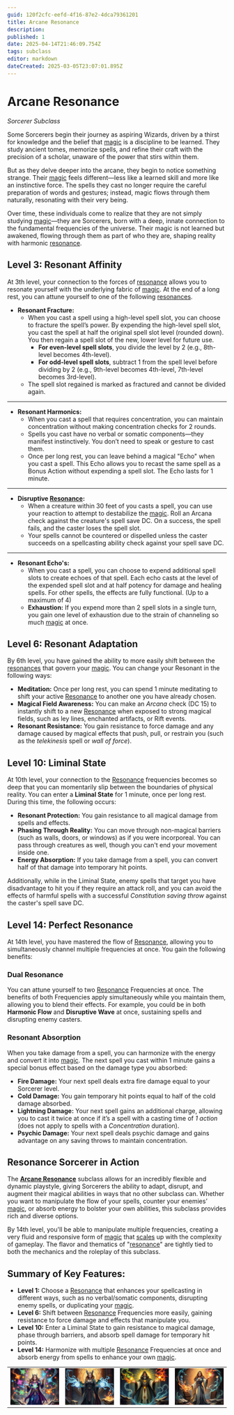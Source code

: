 ```yaml
---
guid: 120f2cfc-eefd-4f16-87e2-4dca79361201
title: Arcane Resonance
description: 
published: 1
date: 2025-04-14T21:46:09.754Z
tags: subclass
editor: markdown
dateCreated: 2025-03-05T23:07:01.895Z
---
```


# Arcane Resonance
*Sorcerer Subclass*

Some Sorcerers begin their journey as aspiring Wizards, driven by a thirst for knowledge and the belief that [magic](/structure/mechanic/magic.md) is a discipline to be learned. They study ancient tomes, memorize spells, and refine their craft with the precision of a scholar, unaware of the power that stirs within them.

But as they delve deeper into the arcane, they begin to notice something strange. Their [magic](/structure/mechanic/magic.md) feels different—less like a learned skill and more like an instinctive force. The spells they cast no longer require the careful preparation of words and gestures; instead, magic flows through them naturally, resonating with their very being.

Over time, these individuals come to realize that they are not simply studying [magic](/structure/mechanic/magic.md)—they are Sorcerers, born with a deep, innate connection to the fundamental frequencies of the universe. Their magic is not learned but awakened, flowing through them as part of who they are, shaping reality with harmonic [resonance](/generated/20250501/resonance/resonance.md).

## Level 3: Resonant Affinity
At 3th level, your connection to the forces of [resonance](/generated/20250501/resonance/resonance.md) allows you to resonate yourself with the underlying fabric of [magic](/structure/mechanic/magic.md). At the end of a long rest, you can attune yourself to one of the following [resonances](/generated/20250504/cataclysm/resonance.md).

- **Resonant Fracture:**
  - When you cast a spell using a high-level spell slot, you can choose to fracture the spell’s power. By expending the high-level spell slot, you cast the spell at half the original spell slot level (rounded down). You then regain a spell slot of the new, lower level for future use.
    - **For even-level spell slots**, you divide the level by 2 (e.g., 8th-level becomes 4th-level).
    - **For odd-level spell slots**, subtract 1 from the spell level before dividing by 2 (e.g., 9th-level becomes 4th-level, 7th-level becomes 3rd-level).
  - The spell slot regained is marked as fractured and cannot be divided again.

---

- **Resonant Harmonics:**
  - When you cast a spell that requires concentration, you can maintain concentration without making concentration checks for 2 rounds.
  - Spells you cast have no verbal or somatic components—they manifest instinctively. You don’t need to speak or gesture to cast them.
  - Once per long rest, you can leave behind a magical "Echo" when you cast a spell. This Echo allows you to recast the same spell as a Bonus Action without expending a spell slot. The Echo lasts for 1 minute.

---

- **Disruptive [Resonance](/generated/20250501/resonance/resonance.md):**
  - When a creature within 30 feet of you casts a spell, you can use your reaction to attempt to destabilize the [magic](/structure/mechanic/magic.md). Roll an Arcana check against the creature's spell save DC. On a success, the spell fails, and the caster loses the spell slot.
  - Your spells cannot be countered or dispelled unless the caster succeeds on a spellcasting ability check against your spell save DC.

---

- **Resonant Echo's:**
  - When you cast a spell, you can choose to expend additional spell slots to create echoes of that spell. Each echo casts at the level of the expended spell slot and at half potency for damage and healing spells. For other spells, the effects are fully functional. (Up to a maximum of 4)
  - **Exhaustion:** If you expend more than 2 spell slots in a single turn, you gain one level of exhaustion due to the strain of channeling so much [magic](/structure/mechanic/magic.md) at once.



## Level 6: Resonant Adaptation
By 6th level, you have gained the ability to more easily shift between the [resonances](/generated/20250501/resonance/resonance.md) that govern your [magic](/structure/mechanic/magic.md). You can change your Resonant in the following ways:

- **Meditation:** Once per long rest, you can spend 1 minute meditating to shift your active [Resonance](/generated/20250501/resonance/resonance.md) to another one you have already chosen.
- **Magical Field Awareness:** You can make an *Arcana* check (DC 15) to instantly shift to a new [Resonance](/generated/20250501/resonance/resonance.md) when exposed to strong magical fields, such as ley lines, enchanted artifacts, or Rift events.
- **Resonant Resistance:** You gain resistance to force damage and any damage caused by magical effects that push, pull, or restrain you (such as the *telekinesis* spell or *wall of force*).

## Level 10: Liminal State
At 10th level, your connection to the [Resonance](/generated/20250501/resonance/resonance.md) frequencies becomes so deep that you can momentarily slip between the boundaries of physical reality. You can enter a **Liminal State** for 1 minute, once per long rest. During this time, the following occurs:

- **Resonant Protection:** You gain resistance to all magical damage from spells and effects.
- **Phasing Through Reality:** You can move through non-magical barriers (such as walls, doors, or windows) as if you were incorporeal. You can pass through creatures as well, though you can't end your movement inside one.
- **Energy Absorption:** If you take damage from a spell, you can convert half of that damage into temporary hit points.

Additionally, while in the Liminal State, enemy spells that target you have disadvantage to hit you if they require an attack roll, and you can avoid the effects of harmful spells with a successful *Constitution saving throw* against the caster's spell save DC.

## Level 14: Perfect Resonance
At 14th level, you have mastered the flow of [Resonance](/generated/20250501/resonance/resonance.md), allowing you to simultaneously channel multiple frequencies at once. You gain the following benefits:

### Dual Resonance
You can attune yourself to two [Resonance](/generated/20250501/resonance/resonance.md) Frequencies at once. The benefits of both Frequencies apply simultaneously while you maintain them, allowing you to blend their effects. For example, you could be in both **Harmonic Flow** and **Disruptive Wave** at once, sustaining spells and disrupting enemy casters.

### Resonant Absorption
When you take damage from a spell, you can harmonize with the energy and convert it into [magic](/structure/mechanic/magic.md). The next spell you cast within 1 minute gains a special bonus effect based on the damage type you absorbed:

- **Fire Damage:** Your next spell deals extra fire damage equal to your Sorcerer level.
- **Cold Damage:** You gain temporary hit points equal to half of the cold damage absorbed.
- **Lightning Damage:** Your next spell gains an additional charge, allowing you to cast it twice at once if it’s a spell with a casting time of *1 action* (does not apply to spells with a *Concentration* duration).
- **Psychic Damage:** Your next spell deals psychic damage and gains advantage on any saving throws to maintain concentration.

## Resonance Sorcerer in Action
The **[Arcane Resonance](/generated/20250501/arcane/arcane-resonance.md)** subclass allows for an incredibly flexible and dynamic playstyle, giving Sorcerers the ability to adapt, disrupt, and augment their magical abilities in ways that no other subclass can. Whether you want to manipulate the flow of your spells, counter your enemies’ [magic](/structure/mechanic/magic.md), or absorb energy to bolster your own abilities, this subclass provides rich and diverse options.

By 14th level, you'll be able to manipulate multiple frequencies, creating a very fluid and responsive form of [magic](/structure/mechanic/magic.md) that [scales](/geography/landmark/scale.md) up with the complexity of gameplay. The flavor and thematics of "[resonance](/generated/20250501/resonance/resonance.md)" are tightly tied to both the mechanics and the roleplay of this subclass.

## Summary of Key Features:
- **Level 1:** Choose a [Resonance](/generated/20250501/resonance/resonance.md) that enhances your spellcasting in different ways, such as no verbal/somatic components, disrupting enemy spells, or duplicating your [magic](/structure/mechanic/magic.md).
- **Level 6:** Shift between [Resonance](/generated/20250501/resonance/resonance.md) Frequencies more easily, gaining resistance to force damage and effects that manipulate you.
- **Level 10:** Enter a Liminal State to gain resistance to magical damage, phase through barriers, and absorb spell damage for temporary hit points.
- **Level 14:** Harmonize with multiple [Resonance](/generated/20250501/resonance/resonance.md) Frequencies at once and absorb energy from spells to enhance your own [magic](/structure/mechanic/magic.md).

|  |  |  |  |
| -------- | ------- | ------- | ------- |
![arcane_resonance_sorceress.png](/classes/subclasses/arcane_resonance_sorceress.png) | ![arcane_resonance_sorceress_(2).png](/classes/subclasses/arcane_resonance_sorceress_(2).png) | ![arcane_resonance_sorcerer.png](/classes/subclasses/arcane_resonance_sorcerer.png) | ![arcane_resonance_sorceress_(3).png](/classes/subclasses/arcane_resonance_sorceress_(3).png)
